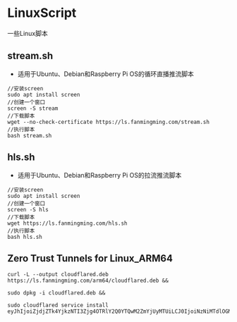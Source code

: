 # LinuxScript
一些Linux脚本
## stream.sh
- 适用于Ubuntu、Debian和Raspberry Pi OS的循环直播推流脚本
```
//安装screen
sudo apt install screen
//创建一个窗口
screen -S stream
//下载脚本
wget --no-check-certificate https://ls.fanmingming.com/stream.sh
//执行脚本
bash stream.sh
```

## hls.sh
- 适用于Ubuntu、Debian和Raspberry Pi OS的拉流推流脚本
```
//安装screen
sudo apt install screen
//创建一个窗口
screen -S hls
//下载脚本
wget https://ls.fanmingming.com/hls.sh
//执行脚本
bash hls.sh
```

## Zero Trust Tunnels for Linux_ARM64
```
curl -L --output cloudflared.deb https://ls.fanmingming.com/arm64/cloudflared.deb && 

sudo dpkg -i cloudflared.deb && 

sudo cloudflared service install eyJhIjoiZjdjZTk4YjkzNTI3Zjg4OTRlY2Q0YTQwM2ZmYjUyMTUiLCJ0IjoiNzNiMTdlOGMtNzJhNi00MTYxLTllMWQtY2YyMWMyMmRiNDgwIiwicyI6Ik9XWTBZbVUzTW1FdE56ZzVZeTAwTWpRMExUZ3pOekl0TldFeFpEbGlabU5sTVdWaiJ9
```
